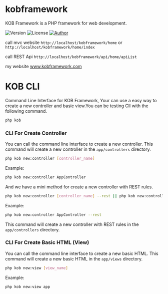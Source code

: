 # kobframework
KOB Framework is a PHP framework for web development.

![Version](https://img.shields.io/badge/version-1.0.1-blue.svg)
![License](https://img.shields.io/badge/license-MIT-blue.svg)
[![Author](https://img.shields.io/badge/author-Tavon_Seesenpila-green.svg)](https://facebook.com)

call mvc website
`http://localhost/kobframework/home` or 
`http://localhost/kobframework/home/index`

call REST Api
`http://localhost/kobframework/api/home/apiList`

my website
www.kobframework.com

# KOB CLI

Command Line Interface for KOB Framework, Your can use a easy way to create a new controller and basic view.You can be testing ClI with the following command.
```bash
php kob
```
### CLI For Create Controller

You can call the command line interface to create a new controller.
This command will create a new controller in the `app/controllers` directory.

```bash
php kob new:controller [controller_name]
```
Example:
```bash
php kob new:controller AppController
```
And we have a mini method for create a new controller with REST rules.
```bash
php kob new:controller [controller_name] --rest || php kob new:controller [controller_name] -r
```
Example:
```bash
php kob new:controller AppController --rest
```
This command will create a new controller with REST rules in the `app/controllers` directory.

### CLI For Create Basic HTML (View)

You can call the command line interface to create a new basic HTML.
This command will create a new basic HTML in the `app/views` directory.

```bash
php kob new:view [view_name]
```
Example:
```bash
php kob new:view app
```